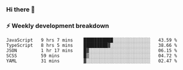 ### Hi there 👋

### ⚡ Weekly development breakdown
<!--START_SECTION:waka-->
```text
JavaScript   9 hrs 7 mins    ███████████░░░░░░░░░░░░░░   43.59 % 
TypeScript   8 hrs 5 mins    █████████▓░░░░░░░░░░░░░░░   38.66 % 
JSON         1 hr 17 mins    █▓░░░░░░░░░░░░░░░░░░░░░░░   06.15 % 
SCSS         59 mins         █▒░░░░░░░░░░░░░░░░░░░░░░░   04.72 % 
YAML         31 mins         ▓░░░░░░░░░░░░░░░░░░░░░░░░   02.47 % 
```
<!--END_SECTION:waka-->
<!--
**MarceloWis/MarceloWis** is a ✨ _special_ ✨ repository because its `README.md` (this file) appears on your GitHub profile.

Here are some ideas to get you started:

- 🔭 I’m currently working on ...
- 🌱 I’m currently learning ...
- 👯 I’m looking to collaborate on ...
- 🤔 I’m looking for help with ...
- 💬 Ask me about ...
- 📫 How to reach me: ...
- 😄 Pronouns: ...
- ⚡ Fun fact: ...
-->
